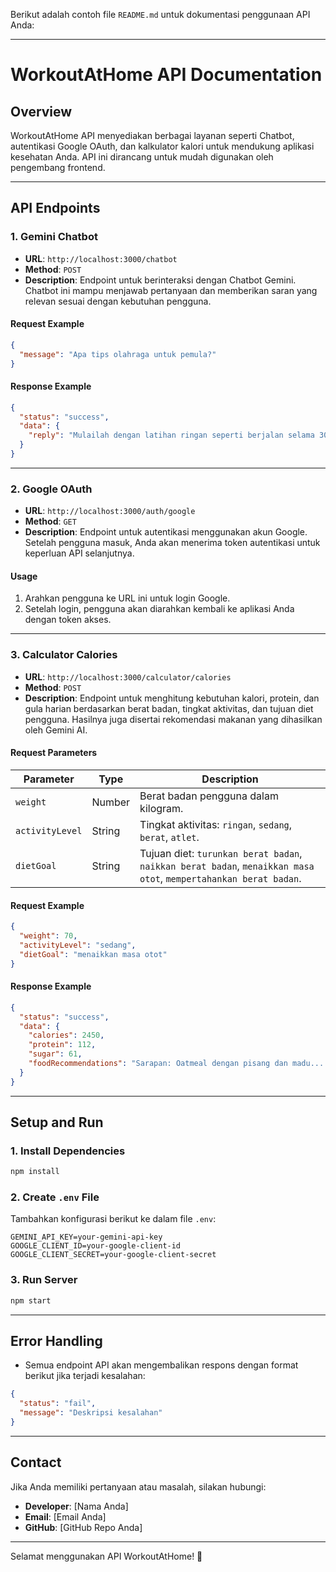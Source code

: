 Berikut adalah contoh file `README.md` untuk dokumentasi penggunaan API Anda:

---

# **WorkoutAtHome API Documentation**

## **Overview**

WorkoutAtHome API menyediakan berbagai layanan seperti Chatbot, autentikasi Google OAuth, dan kalkulator kalori untuk mendukung aplikasi kesehatan Anda. API ini dirancang untuk mudah digunakan oleh pengembang frontend.

---

## **API Endpoints**

### 1. **Gemini Chatbot**

- **URL**: `http://localhost:3000/chatbot`
- **Method**: `POST`
- **Description**: Endpoint untuk berinteraksi dengan Chatbot Gemini. Chatbot ini mampu menjawab pertanyaan dan memberikan saran yang relevan sesuai dengan kebutuhan pengguna.

#### **Request Example**

```json
{
  "message": "Apa tips olahraga untuk pemula?"
}
```

#### **Response Example**

```json
{
  "status": "success",
  "data": {
    "reply": "Mulailah dengan latihan ringan seperti berjalan selama 30 menit setiap hari. Konsistensi adalah kunci."
  }
}
```

---

### 2. **Google OAuth**

- **URL**: `http://localhost:3000/auth/google`
- **Method**: `GET`
- **Description**: Endpoint untuk autentikasi menggunakan akun Google. Setelah pengguna masuk, Anda akan menerima token autentikasi untuk keperluan API selanjutnya.

#### **Usage**

1. Arahkan pengguna ke URL ini untuk login Google.
2. Setelah login, pengguna akan diarahkan kembali ke aplikasi Anda dengan token akses.

---

### 3. **Calculator Calories**

- **URL**: `http://localhost:3000/calculator/calories`
- **Method**: `POST`
- **Description**: Endpoint untuk menghitung kebutuhan kalori, protein, dan gula harian berdasarkan berat badan, tingkat aktivitas, dan tujuan diet pengguna. Hasilnya juga disertai rekomendasi makanan yang dihasilkan oleh Gemini AI.

#### **Request Parameters**

| Parameter       | Type   | Description                                                                                                      |
| --------------- | ------ | ---------------------------------------------------------------------------------------------------------------- |
| `weight`        | Number | Berat badan pengguna dalam kilogram.                                                                             |
| `activityLevel` | String | Tingkat aktivitas: `ringan`, `sedang`, `berat`, `atlet`.                                                         |
| `dietGoal`      | String | Tujuan diet: `turunkan berat badan`, `naikkan berat badan`, `menaikkan masa otot`, `mempertahankan berat badan`. |

#### **Request Example**

```json
{
  "weight": 70,
  "activityLevel": "sedang",
  "dietGoal": "menaikkan masa otot"
}
```

#### **Response Example**

```json
{
  "status": "success",
  "data": {
    "calories": 2450,
    "protein": 112,
    "sugar": 61,
    "foodRecommendations": "Sarapan: Oatmeal dengan pisang dan madu... (lanjutan)"
  }
}
```

---

## **Setup and Run**

### **1. Install Dependencies**

```bash
npm install
```

### **2. Create `.env` File**

Tambahkan konfigurasi berikut ke dalam file `.env`:

```
GEMINI_API_KEY=your-gemini-api-key
GOOGLE_CLIENT_ID=your-google-client-id
GOOGLE_CLIENT_SECRET=your-google-client-secret
```

### **3. Run Server**

```bash
npm start
```

---

## **Error Handling**

- Semua endpoint API akan mengembalikan respons dengan format berikut jika terjadi kesalahan:

```json
{
  "status": "fail",
  "message": "Deskripsi kesalahan"
}
```

---

## **Contact**

Jika Anda memiliki pertanyaan atau masalah, silakan hubungi:

- **Developer**: [Nama Anda]
- **Email**: [Email Anda]
- **GitHub**: [GitHub Repo Anda]

---

Selamat menggunakan API WorkoutAtHome! 🚀

